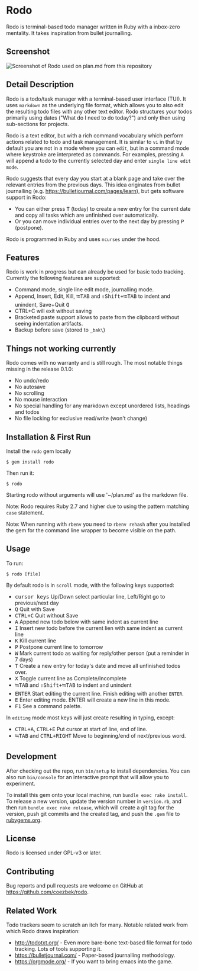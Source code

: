 # Rodo
Rodo is terminal-based todo manager written in Ruby with a inbox-zero mentality. It takes inspiration from bullet journalling.

## Screenshot

![Screenshot of Rodo used on plan.md from this repository](https://user-images.githubusercontent.com/12127567/121207217-67065b80-c879-11eb-8976-f8ba3d162341.png)

## Detail Description

Rodo is a todo/task manager with a terminal-based user interface (TUI). It uses `markdown` as the underlying file format, which allows you to also edit the resulting todo files with any other text editor. Rodo structures your todos primarily using dates ("What do I need to do today?") and only then using sub-sections for projects.

Rodo is a text editor, but with a rich command vocabulary which perform actions related to todo and task management. It is similar to `vi` in that by default you are not in a mode where you can `edit`, but in a command mode where keystroke are interpreted as commands. For examples, pressing <kbd>A</kbd> will append a todo to the currently selected day and enter `single line edit mode`.

Rodo suggests that every day you start at a blank page and take over the relevant entries from the previous days. This idea originates from bullet journalling (e.g. https://bulletjournal.com/pages/learn), but gets software support in Rodo:

 - You can either press <kbd>T</kbd> (today) to create a new entry for the current date and copy all tasks which are unfinished over automatically.
 - Or you can move individual entries over to the next day by pressing <kbd>P</kbd> (postpone).

Rodo is programmed in Ruby and uses `ncurses` under the hood.

## Features

Rodo is work in progress but can already be used for basic todo tracking. Currently the following features are supported:

- Command mode, single line edit mode, journalling mode.
- Append, Insert, Edit, Kill, <kbd>⭾TAB</kbd> and <kbd>⇧Shift+⭾TAB</kbd></kbd> to indent and unindent, Save+Quit <kbd>Q</kbd>
- CTRL+C will exit without saving
- Bracketed paste support allows to paste from the clipboard without seeing indentation artifacts.
- Backup before save (stored to `_bak\`)

## Things not working currently

Rodo comes with no warranty and is still rough. The most notable things missing in the release 0.1.0:

 - No undo/redo
 - No autosave
 - No scrolling
 - No mouse interaction
 - No special handling for any markdown except unordered lists, headings and todos
 - No file locking for exclusive read/write (won't change)

## Installation & First Run

Install the `rodo` gem locally

    $ gem install rodo

Then run it:

    $ rodo

Starting rodo without arguments will use '~/plan.md' as the markdown file.

Note: Rodo requires Ruby 2.7 and higher due to using the pattern matching `case` statement.

Note: When running with `rbenv` you need to `rbenv rehash` after you installed the gem for the command line wrapper to become visible on the path.

## Usage

To run:

    $ rodo [file]
    
By default rodo is in `scroll` mode, with the following keys supported:

 - <kbd>cursor keys</kbd> Up/Down select particular line, Left/Right go to previous/next day
 - <kbd>Q</kbd> Quit with Save
 - <kbd>CTRL+C</kbd> Quit without Save
 - <kbd>A</kbd> Append new todo below with same indent as current line
 - <kbd>I</kbd> Insert new todo before the current lien with same indent as current line
 - <kbd>K</kbd> Kill current line
 - <kbd>P</kbd> Postpone current line to tomorrow
 - <kbd>W</kbd> Mark current todo as waiting for reply/other person (put a reminder in 7 days)
 - <kbd>T</kbd> Create a new entry for today's date and move all unfinished todos over.
 - <kbd>X</kbd> Toggle current line as Complete/Incomplete
 - <kbd>⭾TAB</kbd> and <kbd>⇧Shift+⭾TAB</kbd></kbd> to indent and unindent
 - <kbd>ENTER</kbd> Start editing the current line. Finish editing with another `ENTER`.
 - <kbd>E</kbd> Enter editing mode. ENTER will create a new line in this mode.
 - <kbd>F1</kbd> See a command palette.

In `editing` mode most keys will just create resulting in typing, except:

 - <kbd>CTRL+A</kbd>, <kbd>CTRL+E</kbd> Put cursor at start of line, end of line.
 - <kbd>⭾TAB</kbd> and <kbd>CTRL+RIGHT</kbd> Move to beginning/end of next/previous word. 

## Development

After checking out the repo, run `bin/setup` to install dependencies. You can also run `bin/console` for an interactive prompt that will allow you to experiment.

To install this gem onto your local machine, run `bundle exec rake install`. To release a new version, update the version number in `version.rb`, and then run `bundle exec rake release`, which will create a git tag for the version, push git commits and the created tag, and push the `.gem` file to [rubygems.org](https://rubygems.org).

## License

Rodo is licensed under GPL-v3 or later.

## Contributing

Bug reports and pull requests are welcome on GitHub at https://github.com/coezbek/rodo.

## Related Work

Todo trackers seem to scratch an itch for many. Notable related work from which Rodo draws inspiration:

- http://todotxt.org/ - Even more bare-bone text-based file format for todo tracking. Lots of tools supporting it.
- https://bulletjournal.com/ - Paper-based journalling methodology.
- https://orgmode.org/ - If you want to bring emacs into the game.
